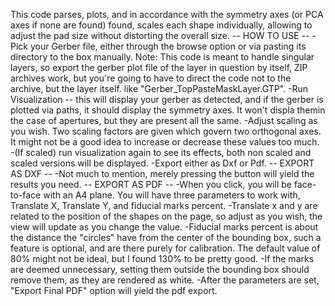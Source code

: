 This code parses, plots, and in accordance with the symmetry axes (or PCA axes if none are found) found, scales each shape individually, allowing to adjust the pad size without distorting the overall size.
-- HOW  TO USE -- 
-Pick your Gerber file, either through the browse option or via pasting its directory to the box manually.
Note: This code is meant to handle singular layers, so export the gerber plot file of the layer in question by itself, ZIP archives work, but you're going to have to direct the code not to the archive, but the layer itself. like "Gerber_TopPasteMaskLayer.GTP".
-Run Visualization -- this will display your gerber as detected, and if the gerber is plotted via paths, it should display the symmetry axes. It won't displa themin the case of apertures, but they are present all the same.
-Adjust scaling as you wish. Two scaling factors are given which govern two orthogonal axes. It might not be a good idea to increase or decrease these values too much.
-(If scaled) run visualization again to see its effects, both non scaled and scaled versions will be displayed.
-Export either as Dxf or Pdf.
-- EXPORT AS DXF --
-Not much to mention, merely pressing the button will yield the results you need.
-- EXPORT AS PDF -- 
-When you click, you will be face-to-face with an A4 plane. You will have three parameters to work with, Translate X, Translate Y, and fiducial marks percent.
-Translate x and y are related to the position of the shapes on the page, so adjust as you wish, the view will update as you change the value.
-Fiducial marks percent is about the distance the "circles" have from the center of the bounding box, such a feature is optional, and are there purely for calibration. The default value of 80% might not be ideal, but I found 130% to be pretty good.
-If the marks are deemed unnecessary, setting them outside the bounding box should remove them, as they are rendered as white.
-After the parameters are set, "Export Final PDF" option will yield the pdf export.
